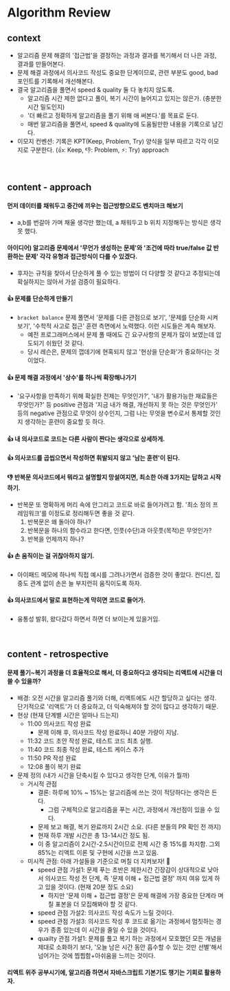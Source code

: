# Algorithm Review

## context
- 알고리즘 문제 해결의 '접근법'을 결정하는 과정과 결과를 복기해서 더 나은 과정, 결과를 만들어본다.
- 문제 해결 과정에서 의사코드 작성도 중요한 단계이므로, 관련 부분도 good, bad 포인트를 기록해서 개선해본다.
- 결국 알고리즘을 풀면서 speed & quality 둘 다 놓치지 않도록.
  - 알고리즘 시간 제한 없다고 풀이, 복기 시간이 늘어지고 있지는 않은가. (충분한 시간 밀도인지)
  - '더 빠르고 정확하게 알고리즘을 풀기 위해 애 써본다.'를 목표로 둔다.
  - 매번 알고리즘을 풀면서, speed & quality에 도움될만한 내용을 기록으로 남긴다.
- 이모지 컨벤션: 기록은 KPT(Keep, Problem, Try) 양식을 일부 따르고 각각 이모지로 구분한다. (👍: Keep, 👎: Problem, ⚡: Try)
approach

<br>

## content - approach

#### 먼저 데이터를 채워두고 중간에 끼우는 접근방향으로도 벤치마크 해보기
- a,b를 번갈아 가며 채울 생각만 했는데, a 채워두고 b 위치 지정해두는 방식은 생각 못 했다.

#### 아이디어) 알고리즘 문제에서 '무언가 생성하는 문제'와 '조건에 따라 true/false 값 반환하는 문제' 각각 유형과 접근방식이 다를 수 있겠다.
- 후자는 규칙을 찾아서 단순하게 풀 수 있는 방법이 더 다양할 것 같다고 추정되는데 확실하지는 않아서 가설 검증이 필요하다.

#### 👍 문제를 단순하게 만들기
- `bracket balance` 문제 풀면서 '문제를 다른 관점으로 보기', '문제를 단순화 시켜보기', '수학적 사고로 접근' 훈련 측면에서 노력했다. 이런 시도들은 계속 해보자.
  - 예전 프로그래머스에서 문제 풀 때에도 긴 요구사항의 문제가 많이 보였는데 압도되기 쉬웠던 것 같다.
  - 당시 레슨은, 문제의 껍데기에 현혹되지 않고 '현상을 단순화'가 중요하다는 것이었다.

#### 👍 문제 해결 과정에서 '상수'를 하나씩 확장해나가기
- '요구사항을 만족하기 위해 확실한 전제는 무엇인가?', '내가 활용가능한 재료들은 무엇인가?' 등 positive 관점과 '지금 내가 해결, 개선하지 못 하는 것은 무엇인가' 등의 negative 관점으로 무엇이 상수인지, 그럼 나는 무엇을 변수로서 통제할 것인지 생각하는 훈련이 중요할 듯 하다.

#### 👍 내 의사코드로 코드는 다른 사람이 짠다는 생각으로 상세하게.

#### 👍 의사코드를 곱씹으면서 작성하면 휘발되지 않고 '남는 훈련'이 된다.

#### 👎 반복문 의사코드에서 뭐라고 설명할지 망설여지면, 최소한 아래 3가지는 답하고 시작하기.
- 반복문 또 명확하게 머리 속에 안그리고 코드로 바로 들어가려고 함. '최소 정의 프레임워크'를 이정도로 정리해두면 좋을 것 같다.
  1. 반복문은 왜 돌아야 하나?
  2. 반복문을 하나의 함수라고 한다면, 인풋(수단)과 아웃풋(목적)은 무엇인가?
  3. 반복을 언제까지 하나?

#### 👍 손 움직이는 걸 귀찮아하지 않기.
- 아이패드 메모에 하나씩 직접 예시를 그려나가면서 검증한 것이 좋았다. 컨디션, 집중도 관계 없이 손은 늘 부지런히 움직이도록 하자.

#### 👍 의사코드에서 말로 표현하는게 막히면 코드로 들어가.
- 융통성 발휘, 왔다갔다 하면서 하면 더 보이는게 있을거임.

<br>

## content - retrospective

#### 문제 풀기~복기 과정을 더 효율적으로 해서, 더 중요하다고 생각되는 리액트에 시간을 더 쓸 수 있을까?
- 배경: 오전 시간을 알고리즘 풀기와 더해, 리액트에도 시간 할당하고 싶다는 생각. 단기적으로 '리액트'가 더 중요하고, 더 익숙해져야 할 것이 많다고 생각하기 때문.
- 현상 (현재 단계별 시간은 얼마나 드는지)
  - 11:00 의사코드 작성 완료
    - 문제 이해 후, 의사코드 작성 완료하니 40분 가량이 지남.
  - 11:32 코드 초안 작성 완료, 테스트 코드 최초 실행.
  - 11:40 코드 최종 작성 완료, 테스트 케이스 추가
  - 11:50 PR 작성 완료
  - 12:08 풀이 복기 완료
- 문제 정의 (내가 시간을 단축시킬 수 있다고 생각한 단계, 이유가 뭘까)
  - 거시적 관점
    - 결론: 하루에 10% ~ 15%는 알고리즘에 쓰는 것이 적당하다는 생각은 든다.
      - 그럼 구체적으로 알고리즘을 푸는 시간, 과정에서 개선점이 있을 수 있다.
    - 문제 보고 해결, 복기 완료까지 2시간 소요. (다른 분들의 PR 확인 전 까지)
    - 현재 하루 개발 시간은 총 13-14시간 정도 됨.
    - 이 중 알고리즘이 2시간-2.5시간이므로 전체 시간 중 15%를 차지함. 그외 85%는 리액트 이론 및 구현에 시간을 쓰고 있음.
  - 미시적 관점: 아래 가설들을 기준으로 며칠 더 지켜보자! 👀
    - speed 관점 가설1: 문제 푸는 초반은 제한시간 긴장감이 상대적으로 낮아서 의사코드 작성 전 단계, 즉 '문제 이해 + 접근법 결정' 까지 여유 있게 하고 있을 것이다. (현재 20분 정도 소요)
      - 하지만 '문제 이해 + 접근법 결정'은 문제 해결에 가장 중요한 단계라 며칠 표본을 더 모집해봐야 할 것 같다.
    - speed 관점 가설2: 의사코드 작성 속도가 느릴 것이다.
    - speed 관점 가설3: 의사코드 작성 후 코드로 옮기는 과정에서 멈칫하는 경우가 종종 있는데 이 시간을 줄일 수 있을 것이다.
    - quailty 관점 가설1: 문제를 풀고 복기 하는 과정에서 모호했던 모든 개념을 제대로 소화하기 보다, '오늘 남은 시간 동안 흡수할 수 있는 것만 선별'해서 넘어가는 것에 찝찝함+아쉬움을 느끼는 것이다.

#### 리액트 위주 공부시기에, 알고리즘 하면서 자바스크립트 기본기도 챙기는 기회로 활용하자.
